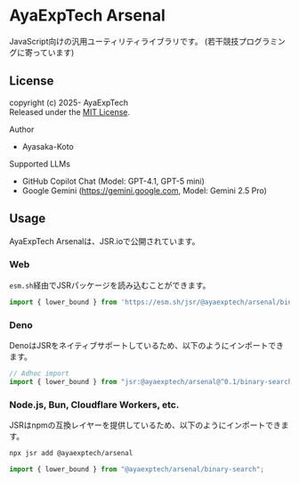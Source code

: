 # AyaExpTech Arsenal

JavaScript向けの汎用ユーティリティライブラリです。
(若干競技プログラミングに寄っています)

## License

copyright (c) 2025- AyaExpTech  
Released under the [MIT License](https://opensource.org/license/mit).

Author
- Ayasaka-Koto

Supported LLMs
- GitHub Copilot Chat (Model: GPT-4.1, GPT-5 mini)
- Google Gemini (https://gemini.google.com, Model: Gemini 2.5 Pro)

## Usage

AyaExpTech Arsenalは、JSR.ioで公開されています。

### Web

`esm.sh`経由でJSRパッケージを読み込むことができます。

```js
import { lower_bound } from 'https://esm.sh/jsr/@ayaexptech/arsenal/binary-search';
```

### Deno

DenoはJSRをネイティブサポートしているため、以下のようにインポートできます。

```js
// Adhoc import
import { lower_bound } from "jsr:@ayaexptech/arsenal@^0.1/binary-search";
```

### Node.js, Bun, Cloudflare Workers, etc.

JSRはnpmの互換レイヤーを提供しているため、以下のようにインポートできます。

```bash
npx jsr add @ayaexptech/arsenal
```
```js
import { lower_bound } from "@ayaexptech/arsenal/binary-search";
```
